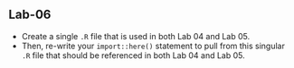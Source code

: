 
## Lab-06

- Create a single `.R` file that is used in both Lab 04 and Lab 05. 
- Then, re-write your `import::here()` statement to pull from this singular `.R` file that should be referenced in both Lab 04 and Lab 05.
